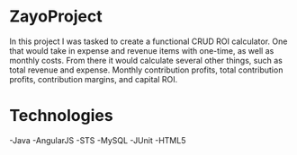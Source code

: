# ZayoProject
In this project I was tasked to create a functional CRUD ROI calculator. One that would take in expense and revenue items with
one-time, as well as monthly costs. From there it would calculate several other things, such as total revenue and expense. 
Monthly contribution profits, total contribution profits, contribution margins, and capital ROI.

# Technologies
-Java
-AngularJS
-STS
-MySQL
-JUnit
-HTML5
